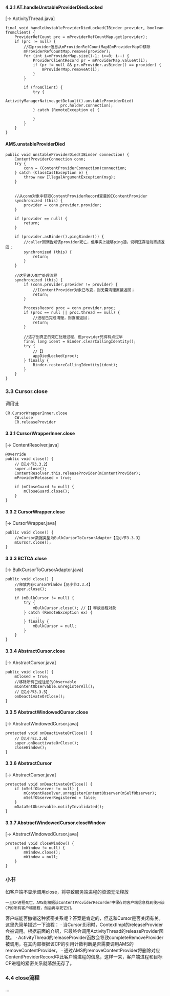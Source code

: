 #### 4.3.1 AT.handleUnstableProviderDiedLocked
[-> ActivityThread.java]

    final void handleUnstableProviderDiedLocked(IBinder provider, boolean fromClient) {
        ProviderRefCount prc = mProviderRefCountMap.get(provider);
        if (prc != null) {
            //将provider信息从mProviderRefCountMap和mProviderMap中移除
            mProviderRefCountMap.remove(provider);
            for (int i=mProviderMap.size()-1; i>=0; i--) {
                ProviderClientRecord pr = mProviderMap.valueAt(i);
                if (pr != null && pr.mProvider.asBinder() == provider) {
                    mProviderMap.removeAt(i);
                }
            }

            if (fromClient) {
                try {
                    ActivityManagerNative.getDefault().unstableProviderDied(
                            prc.holder.connection);
                } catch (RemoteException e) {

                }
            }
        }
    }

#### AMS.unstableProviderDied

    public void unstableProviderDied(IBinder connection) {
        ContentProviderConnection conn;
        try {
            conn = (ContentProviderConnection)connection;
        } catch (ClassCastException e) {
            throw new IllegalArgumentException(msg);
        }
        

        //从conn对象中获取ContentProviderRecord变量的IContentProvider
        synchronized (this) {
            provider = conn.provider.provider;
        }

        if (provider == null) {
            return;
        }

        if (provider.asBinder().pingBinder()) {
            //caller回调告知该provider死亡，但事实上能够ping通，说明还存活则直接返回；
            synchronized (this) {
                return;
            }
        }

        //这里进入死亡处理流程
        synchronized (this) {
            if (conn.provider.provider != provider) {
                //IContentProvider对象已改变，则无需清理直接返回；
                return;
            }

            ProcessRecord proc = conn.provider.proc;
            if (proc == null || proc.thread == null) {
                //进程已完成清理，则直接返回；
                return;
            }

            //这才到真正的死亡处理过程，但provider死得有点过早
            final long ident = Binder.clearCallingIdentity();
            try {
                //【】
                appDiedLocked(proc);
            } finally {
                Binder.restoreCallingIdentity(ident);
            }
        }
    }


### 3.3 Cursor.close

调用链

    CR.CursorWrapperInner.close
        CW.close
        CR.releaseProvider


#### 3.3.1 CursorWrapperInner.close
[-> ContentResolver.java]

    @Override
    public void close() {
        //【见小节3.3.2】
        super.close();
        ContentResolver.this.releaseProvider(mContentProvider);
        mProviderReleased = true;

        if (mCloseGuard != null) {
            mCloseGuard.close();
        }
    }


#### 3.3.2 CursorWrapper.close
[-> CursorWrapper.java]

    public void close() {
        //mCursor数据类型为BulkCursorToCursorAdaptor【见小节3.3.3】
        mCursor.close();
    }

#### 3.3.3 BCTCA.close
[-> BulkCursorToCursorAdaptor.java]

    public void close() {
        //释放内存CursorWindow【见小节3.3.4】
        super.close();

        if (mBulkCursor != null) {
            try {
                mBulkCursor.close(); //【】释放远程对象
            } catch (RemoteException ex) {
                ...
            } finally {
                mBulkCursor = null;
            }
        }
    }

#### 3.3.4 AbstractCursor.close
[-> AbstractCursor.java]

    public void close() {
        mClosed = true;
        //移除所有已经注册的Observable
        mContentObservable.unregisterAll();
        //【见小节3.3.5】
        onDeactivateOrClose();
    }


#### 3.3.5 AbstractWindowedCursor.close
[-> AbstractWindowedCursor.java]

    protected void onDeactivateOrClose() {
        //【见小节3.3.6】
        super.onDeactivateOrClose();
        closeWindow();
    }

#### 3.3.6 AbstractCursor
[-> AbstractCursor.java]

    protected void onDeactivateOrClose() {
        if (mSelfObserver != null) {
            mContentResolver.unregisterContentObserver(mSelfObserver);
            mSelfObserverRegistered = false;
        }
        mDataSetObservable.notifyInvalidated();
    }


#### 3.3.7 AbstractWindowedCursor.closeWindow
[-> AbstractWindowedCursor.java]

    protected void closeWindow() {
        if (mWindow != null) {
            mWindow.close();
            mWindow = null;
        }
    }


### 小节

如客户端不显示调用close，将导致服务端进程的资源无法释放

    一旦CP进程死亡，AMS能根据该ContentProviderRecorder中保存的客户端信息找到使用该CP的所有客户端进程，然后再杀死它们。
  客户端能否撤销这种紧密关系呢？答案是肯定的，但这和Cursor是否关闭有关。这里先简单描述一下流程：
  ·  当Cursor关闭时，ContextImpl的releaseProvider会被调用。根据前面的介绍，它最终会调用ActivityThread的releaseProvider函数。
  ·  ActivityThread的releaseProvider函数会导致completeRemoveProvider被调用，在其内部根据该CP的引用计数判断是否需要调用AMS的removeContentProvider。
  ·  通过AMS的removeContentProvider将删除对应ContentProviderRecord中此客户端进程的信息，这样一来，客户端进程和目标CP进程的紧密关系就荡然无存了。


### 4.4 close流程
...
